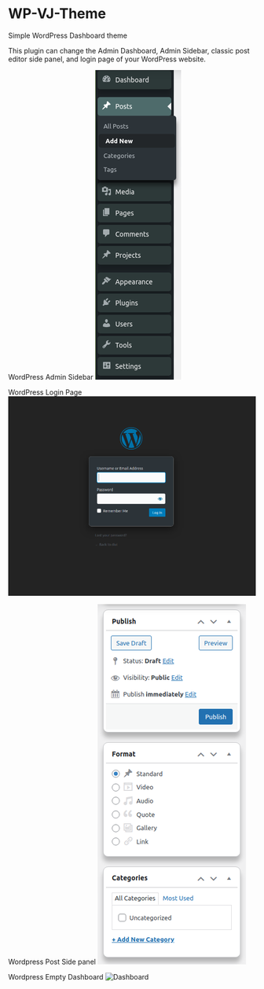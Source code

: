 # WP-VJ-Theme
Simple WordPress Dashboard theme

This plugin can change the Admin Dashboard, Admin Sidebar, classic post editor side panel, and login page of your WordPress website.

WordPress Admin Sidebar
![admin side bar](images/admin-side-bar.png)

WordPress Login Page
![login pager](images/login-page.png)

Wordpress Post Side panel
![Side panel](images/post-side-pnl.png)

Wordpress Empty Dashboard
![Dashboard](images/Dashboard.png)
